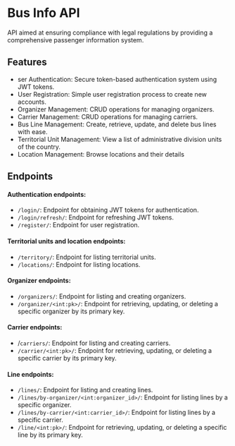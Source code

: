 # Bus Info API

API aimed at ensuring compliance with legal regulations by providing a comprehensive passenger information system.

## Features
- ser Authentication: Secure token-based authentication system using JWT tokens.
- User Registration: Simple user registration process to create new accounts.
- Organizer Management: CRUD operations for managing organizers.
- Carrier Management: CRUD operations for managing carriers.
- Bus Line Management: Create, retrieve, update, and delete bus lines with ease.
- Territorial Unit Management: View a list of administrative division units of the country.
- Location Management: Browse locations and their details


## Endpoints

#### Authentication endpoints:
- `/login/`: Endpoint for obtaining JWT tokens for authentication.
- `/login/refresh/`: Endpoint for refreshing JWT tokens.
- `/register/`: Endpoint for user registration.


#### Territorial units and location endpoints:
- `/territory/`: Endpoint for listing territorial units.
- `/locations/`: Endpoint for listing locations.

#### Organizer endpoints:
- `/organizers/`: Endpoint for listing and creating organizers.
- `/organizer/<int:pk>/`: Endpoint for retrieving, updating, or deleting a specific organizer by its primary key.

#### Carrier endpoints:
- /`carriers/`: Endpoint for listing and creating carriers.
- `/carrier/<int:pk>/`: Endpoint for retrieving, updating, or deleting a specific carrier by its primary key.

#### Line endpoints:
- `/lines/`: Endpoint for listing and creating lines.
- `/lines/by-organizer/<int:organizer_id>/`: Endpoint for listing lines by a specific organizer.
- `/lines/by-carrier/<int:carrier_id>/`: Endpoint for listing lines by a specific carrier.
- `/line/<int:pk>/`: Endpoint for retrieving, updating, or deleting a specific line by its primary key.
